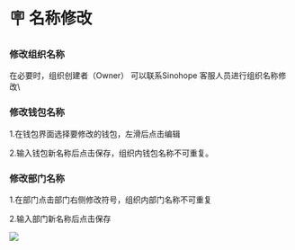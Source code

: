 # 🪧 名称修改

### 修改组织名称

在必要时，组织创建者（Owner） 可以联系Sinohope 客服人员进行组织名称修改\


### 修改钱包名称

1.在钱包界面选择要修改的钱包，左滑后点击编辑

2.输入钱包新名称后点击保存，组织内钱包名称不可重复。

### 修改部门名称

1.在部门点击部门右侧修改符号，组织内部门名称不可重复

2.输入部门新名称后点击保存

![](../images/assets/未命名文件\(111\).png)
